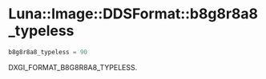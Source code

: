 # Luna::Image::DDSFormat::b8g8r8a8_typeless

```c++
b8g8r8a8_typeless = 90
```

DXGI_FORMAT_B8G8R8A8_TYPELESS. 

